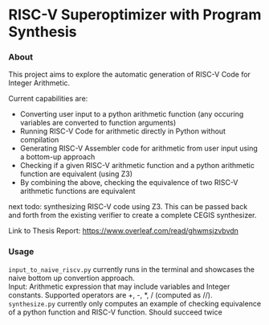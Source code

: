 # RISC-V Superoptimizer with Program Synthesis


### About
This project aims to explore the automatic generation of RISC-V Code for Integer Arithmetic.


Current capabilities are:  
- Converting user input to a python arithmetic function (any occuring variables are converted to function arguments)
- Running RISC-V Code for arithmetic directly in Python without compilation
- Generating RISC-V Assembler code for arithmetic from user input using a bottom-up approach
- Checking if a given RISC-V arithmetic function and a python arithmetic function are equivalent (using Z3)
- By combining the above, checking the equivalence of two RISC-V arithmetic functions are equivalent


next todo: synthesizing RISC-V code using Z3. This can be passed back and forth from the existing verifier to create a complete CEGIS synthesizer.


Link to Thesis Report: https://www.overleaf.com/read/ghwmsjzvbvdn

### Usage
```input_to_naive_riscv.py``` currently runs in the terminal and showcases the naive bottom up convertion approach.  
Input: Arithmetic expression that may include variables and Integer constants. Supported operators are +, -, *, / (computed as //).  
```synthesize.py``` currently only computes an example of checking equivalence of a python function and RISC-V function. Should succeed twice